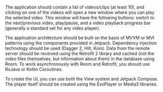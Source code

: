 The application should contain a list of videos/clips (at least 10), and clicking on one of the videos will open a new window where you can play the selected video. This window will have the following buttons: switch to the next/previous video, play/pause, and a video playback progress bar (generally a standard set for any video player).

The application architecture should be built on the basis of MVVM or MVI patterns using the components provided in Jetpack. Dependency injection technology should be used (Dagger 2, Hilt, Koin). Data from the remote server should be received using the Retrofit 2 library and cached (not the video files themselves, but information about them) in the database using Room. To work asynchronously with Room and Retrofit, you should use RxJava or Kotlin Coroutines.

To create the UI, you can use both the View system and Jetpack Compose. The player itself should be created using the ExoPlayer or Media3 libraries.
